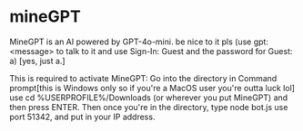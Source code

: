 # mineGPT
MineGPT is an AI powered by GPT-4o-mini. be nice to it pls (use gpt: &lt;message> to talk to it and use Sign-In: Guest and the password for Guest: a) [yes, just a.]



This is required to activate MineGPT:
Go into the directory in Command prompt[this is Windows only so if you're a MacOS user you're outta luck lol] use cd %USERPROFILE%/Downloads (or wherever you put MineGPT) and then press ENTER. Then once you're in the directory, type node bot.js
use port 51342, and put in your IP address.
